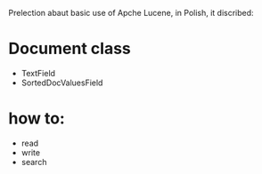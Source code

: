 Prelection abaut basic use of Apche Lucene, in Polish, it discribed:
 # Document class
  - TextField
  - SortedDocValuesField
 # how to:
  - read
  - write
  - search

